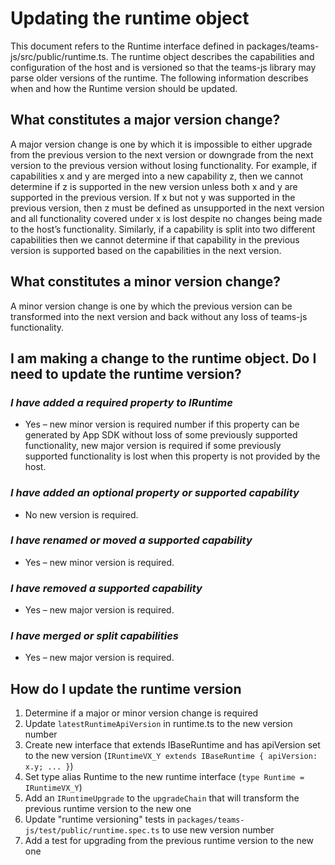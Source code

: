 # Updating the runtime object

This document refers to the Runtime interface defined in packages/teams-js/src/public/runtime.ts. The runtime object describes the capabilities and configuration of the host and is versioned so that the teams-js library may parse older versions of the runtime. The following information describes when and how the Runtime version should be updated.

## What constitutes a major version change?

A major version change is one by which it is impossible to either upgrade from the previous version to the next version or downgrade from the next version to the previous version without losing functionality. For example, if capabilities x and y are merged into a new capability z, then we cannot determine if z is supported in the new version unless both x and y are supported in the previous version. If x but not y was supported in the previous version, then z must be defined as unsupported in the next version and all functionality covered under x is lost despite no changes being made to the host’s functionality. Similarly, if a capability is split into two different capabilities then we cannot determine if that capability in the previous version is supported based on the capabilities in the next version.

## What constitutes a minor version change?

A minor version change is one by which the previous version can be transformed into the next version and back without any loss of teams-js functionality.

## I am making a change to the runtime object. Do I need to update the runtime version?

### *I have added a required property to IRuntime*

- Yes – new minor version is required number if this property can be generated by App SDK without loss of some previously supported functionality, new major version is required if some previously supported functionality is lost when this property is not provided by the host.

### *I have added an optional property or supported capability*

- No new version is required.

### *I have renamed or moved a supported capability*

- Yes – new minor version is required.

### *I have removed a supported capability*

- Yes – new major version is required.

### *I have merged or split capabilities*

- Yes – new major version is required.

## How do I update the runtime version

1. Determine if a major or minor version change is required
2. Update `latestRuntimeApiVersion` in runtime.ts to the new version number
3. Create new interface that extends IBaseRuntime and has apiVersion set to the new version (`IRuntimeVX_Y extends IBaseRuntime { apiVersion: x.y; ... }`)
4. Set type alias Runtime to the new runtime interface (`type Runtime = IRuntimeVX_Y`)
5. Add an `IRuntimeUpgrade` to the `upgradeChain` that will transform the previous runtime version to the new one
6. Update "runtime versioning" tests in `packages/teams-js/test/public/runtime.spec.ts` to use new version number
7. Add a test for upgrading from the previous runtime version to the new one
